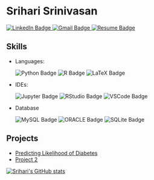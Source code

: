 # Srihari Srinivasan

<div id="badges">
  <a href="https://www.linkedin.com/in/srihari-srinivasan-58748b24b/">
    <img src="https://img.shields.io/badge/LinkedIn-blue?style=for-the-badge&logo=linkedin&logoColor=white" alt="LinkedIn Badge"/>
  <a href="mailto:srsr9160@colorado.edu">
    <img src= "https://img.shields.io/badge/Gmail-D14836?style=for-the-badge&logo=gmail&logoColor=white" alt="Gmail Badge">
  <a href="https://drive.google.com/file/d/17qCSk6ORicQNdV8qxbvRRpJO8Hqx_-6j/view?usp=sharing">
    <img src="https://img.shields.io/badge/Resume-2A3FFB?style=for-the-badge&logo=https://as1.ftcdn.net/v2/jpg/02/11/95/72/1000_F_211957246_SHaM7voAuL82bFAtA86WBIXr6zT6CeLU.jpg&logoColor=white" alt="Resume Badge">
</a>

## Skills
- Languages:
  <div id = "badges">
    <img src = "https://img.shields.io/badge/Python-FFD43B?style=for-the-badge&logo=python&logoColor=blue" alt = "Python Badge">
    <img src = "https://img.shields.io/badge/R-276DC3?style=for-the-badge&logo=r&logoColor=white", alt = "R Badge">
    <img src = "https://img.shields.io/badge/LaTeX-47A141?style=for-the-badge&logo=LaTeX&logoColor=white" alt = "LaTeX Badge">
  </a>
    
- IDEs:
  <div id = "badges">
    <img src = "https://img.shields.io/badge/Jupyter-F37626.svg?&style=for-the-badge&logo=Jupyter&logoColor=white" alt = "Jupyter Badge">
    <img src = "https://img.shields.io/badge/RStudio-75AADB?style=for-the-badge&logo=RStudio&logoColor=white" alt = "RStudio Badge">
    <img src = "https://img.shields.io/badge/VSCode-0078D4?style=for-the-badge&logo=visual%20studio%20code&logoColor=white" alt = "VSCode Badge">
  </a>

- Database
  <div id = "badges">
    <img src = "https://img.shields.io/badge/MySQL-005C84?style=for-the-badge&logo=mysql&logoColor=white" alt = "MySQL Badge">
    <img src = "https://img.shields.io/badge/Oracle-F80000?style=for-the-badge&logo=Oracle&logoColor=white" alt = "ORACLE Badge">
    <img src = "https://img.shields.io/badge/SQLite-07405E?style=for-the-badge&logo=sqlite&logoColor=white" alt = "SQLite Badge">
  </a>
  
## Projects
- [Predicting Likelihood of Diabetes](https://github.com/Hari-Potter03/Diabetes)
- [Project 2](link_to_project_2)

[![Srihari's GitHub stats](https://github-readme-stats.vercel.app/api?username=Hari-Potter03)](https://github.com/Hari-Potter03/github-readme-stats)
